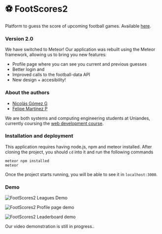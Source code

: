 # :soccer: FootScores2
Platform to guess the score of upcoming football games.
Available [here](http://footscores2.herokuapp.com/).

### Version 2.0
We have switched to Meteor! Our application was rebuilt using the Meteor framework, allowing us to bring you new features:
 - Profile page where you can see you current and previous guesses
 - Better login and
 - Improved calls to the football-data API
 - New design + accesibility!


### About the authors
 - [Nicolás Gómez G](https://github.com/ngomez22)
 - [Felipe Martínez P](https://github.com/f-martinez11)

We are both systems and computing engineering students at Uniandes, currently coursing the [web development course](http://johnguerra.co/classes/webDevelopment_spring_2017/).

### Installation and deployment
This application requires having node.js, npm and meteor installed.
After cloning the project, you should `cd` into it and run the following commands
```
meteor npm installed
meteor
```
Once the project starts running, you will be able to see it in `localhost:3000`.

### Demo
![FootScores2 Leagues Demo](http://i.imgur.com/9UoMDWf.png)

![FootScores2 Profile page demo](http://i.imgur.com/a2CJk7G.png)

![FootScores2 Leaderboard demo](http://i.imgur.com/dkngktE.png)

Our video demonstration is still in progress..
